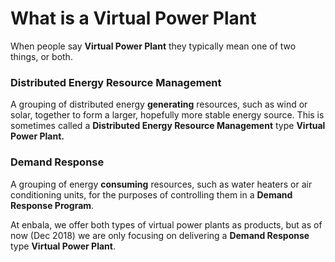 # What is a Virtual Power Plant

When people say **Virtual Power Plant** they typically mean one of two things, or both.

### Distributed Energy Resource Management

A grouping of distributed energy **generating** resources, such as wind or solar, together to form a larger, hopefully more stable energy source. This is sometimes called a **Distributed Energy Resource Management** type **Virtual Power Plant.**

### Demand Response

A grouping of energy **consuming** resources, such as water heaters or air conditioning units, for the purposes of controlling them in a **Demand Response Program**.

 At enbala, we offer both types of virtual power plants as products, but as of now \(Dec 2018\) we are only focusing on delivering a **Demand Response** type **Virtual Power Plant**.



